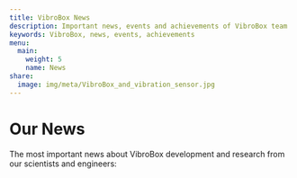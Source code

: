 ```yaml
---
title: VibroBox News
description: Important news, events and achievements of VibroBox team
keywords: VibroBox, news, events, achievements
menu:
  main:
    weight: 5
    name: News
share:
  image: img/meta/VibroBox_and_vibration_sensor.jpg
---
```

# Our News

The most important news about VibroBox development and research from our scientists and engineers:
